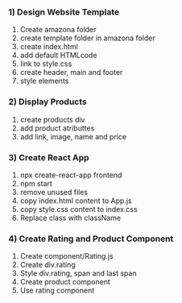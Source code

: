  ### 1) Design Website Template  
 1. Create amazona folder
 2. create template folder in amazona folder
 3. create index.html
 4. add default HTMLcode 
 5. link to style.css
 6. create header, main and footer
 7. style elements
 
### 2)  Display Products  
 1. create products div
 2. add product atributtes 
 3. add link, image, name and price

### 3) Create React App
1. npx create-react-app frontend
2. npm start
3. remove unused files
4. copy index.html content to App.js
5. copy style.css content to index.css
6. Replace class with className

### 4) Create Rating and Product Component
1. Create component/Rating.js
2. Create div.rating
3. Style div.rating, span and last span
4. Create product component
5. Use rating component